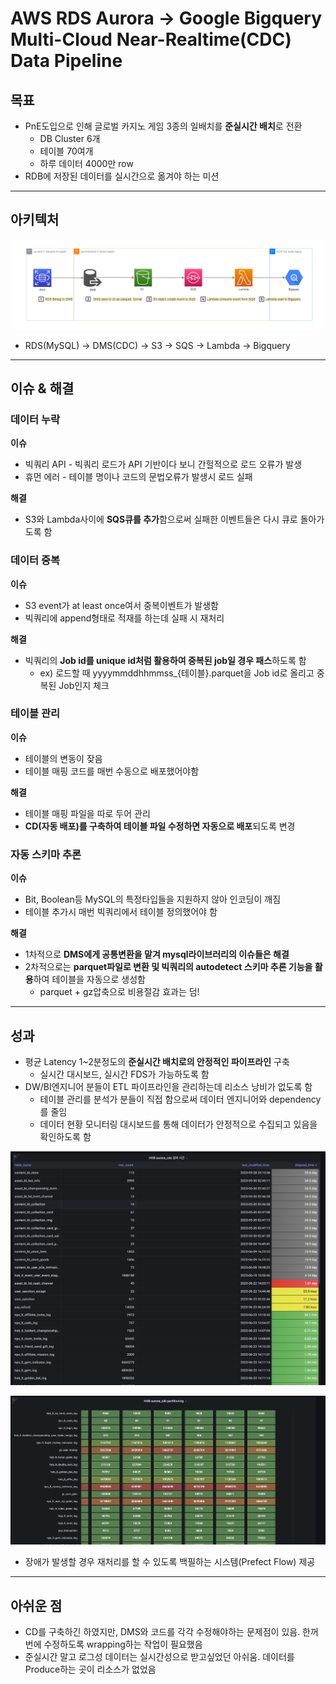 # AWS RDS Aurora → Google Bigquery Multi-Cloud Near-Realtime(CDC) Data Pipeline

## 목표

- PnE도입으로 인해 글로벌 카지노 게임 3종의 일배치를 **준실시간 배치**로 전환
  - DB Cluster 6개
  - 테이블 70여개
  - 하루 데이터 4000만 row
- RDB에 저장된 데이터를 실시간으로 옮겨야 하는 미션

---

## 아키텍처

![architecture](/static/images/projects/aws-bigquery-pipeline/architecture.png)

- RDS(MySQL) → DMS(CDC) → S3 → SQS → Lambda → Bigquery

---

## 이슈 & 해결

### 데이터 누락

**이슈**
- 빅쿼리 API - 빅쿼리 로드가 API 기반이다 보니 간헐적으로 로드 오류가 발생
- 휴먼 에러 - 테이블 명이나 코드의 문법오류가 발생시 로드 실패

**해결**
- S3와 Lambda사이에 **SQS큐를 추가**함으로써 실패한 이벤트들은 다시 큐로 돌아가도록 함

### 데이터 중복

**이슈**
- S3 event가 at least once여서 중복이벤트가 발생함
- 빅쿼리에 append형태로 적재를 하는데 실패 시 재처리

**해결**
- 빅쿼리의 **Job id를 unique id처럼 활용하여 중복된 job일 경우 패스**하도록 함
  - ex) 로드할 때 yyyymmddhhmmss_{테이블}.parquet을 Job id로 올리고 중복된 Job인지 체크

### 테이블 관리

**이슈**
- 테이블의 변동이 잦음
- 테이블 매핑 코드를 매번 수동으로 배포했어야함

**해결**
- 테이블 매핑 파일을 따로 두어 관리
- **CD(자동 배포)를 구축하여 테이블 파일 수정하면 자동으로 배포**되도록 변경

### 자동 스키마 추론

**이슈**
- Bit, Boolean등 MySQL의 특정타입들을 지원하지 않아 인코딩이 깨짐
- 테이블 추가시 매번 빅쿼리에서 테이블 정의했어야 함

**해결**
- 1차적으로 **DMS에게 공통변환을 맡겨 mysql라이브러리의 이슈들은 해결**
- 2차적으로는 **parquet파일로 변환 및 빅쿼리의 autodetect 스키마 추론 기능을 활용**하여 테이블을 자동으로 생성함
  - parquet + gz압축으로 비용절감 효과는 덤!

---

## 성과

- 평균 Latency 1~2분정도의 **준실시간 배치로의 안정적인 파이프라인** 구축
  - 실시간 대시보드, 실시간 FDS가 가능하도록 함
- DW/BI엔지니어 분들이 ETL 파이프라인을 관리하는데 리소스 낭비가 없도록 함
  - 테이블 관리를 분석가 분들이 직접 함으로써 데이터 엔지니어와 dependency를 줄임
  - 데이터 현황 모니터링 대시보드를 통해 데이터가 안정적으로 수집되고 있음을 확인하도록 함

![table_status](/static/images/projects/aws-bigquery-pipeline/table_status.png)

![table_status2](/static/images/projects/aws-bigquery-pipeline/table_status2.png)

- 장애가 발생할 경우 재처리를 할 수 있도록 백필하는 시스템(Prefect Flow) 제공

---

## 아쉬운 점

- CD를 구축하긴 하였지만, DMS와 코드를 각각 수정해야하는 문제점이 있음. 한꺼번에 수정하도록 wrapping하는 작업이 필요했음
- 준실시간 말고 로그성 데이터는 실시간성으로 받고싶었던 아쉬움. 데이터를 Produce하는 곳이 리소스가 없었음
